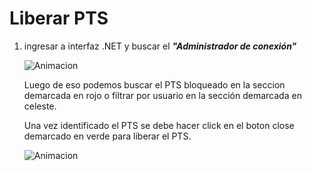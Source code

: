 # Liberar PTS

1. ingresar a interfaz .NET y buscar el ___"Administrador de conexión"___

    ![Animacion](https://media.giphy.com/media/v1.Y2lkPTc5MGI3NjExbDZjYW82cTNuYzd0dG92dnVkOHRtMXV4dWc0OTZmaHFuYXF1MXo4NSZlcD12MV9pbnRlcm5hbF9naWZfYnlfaWQmY3Q9Zw/qCWl4LhDLb0mb0LsUE/giphy.gif "administradorConexion")

    Luego de eso podemos buscar el PTS bloqueado en la seccion demarcada en rojo o filtrar por usuario en la sección demarcada en celeste.

    Una vez identificado el PTS se debe hacer click en el boton close demarcado en verde para liberar el PTS.

    ![Animacion](https://media.giphy.com/media/v1.Y2lkPTc5MGI3NjExdzE0dXg2eWIxYXpsbHlyMGF5dG03c2ZhY3AyNTVxaW5qbG03eTBxMCZlcD12MV9pbnRlcm5hbF9naWZfYnlfaWQmY3Q9Zw/5ydpgL5ZFU4VYt39HJ/giphy.gif)




